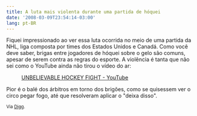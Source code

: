 ```yaml
---
title: A luta mais violenta durante uma partida de hóquei
date: '2008-03-09T23:54:14-03:00'
lang: pt-BR
---
```


Fiquei impressionado ao ver essa luta ocorrida no meio de uma partida da NHL, liga composta por times dos Estados Unidos e Canadá. Como você deve saber, brigas entre jogadores de hóquei sobre o gelo são comuns, apesar de serem contra as regras do esporte. A violência é tanta que não sei como o YouTube ainda não tirou o vídeo do ar:

<figure class="video-container">
  <lite-youtube videoid="56ww--j17sE">
    <a href="https://www.youtube.com/watch?v=56ww--j17sE" class="lty-playbtn" title="Play video">
      <span class="lyt-visually-hidden">UNBELIEVABLE HOCKEY FIGHT - YouTube</span>
    </a>
  </lite-youtube>
</figure>

Pior é o balé dos árbitros em torno dos brigões, como se quisessem ver o circo pegar fogo, até que resolveram aplicar o "deixa disso".

<small>Via [Digg](http://digg.com/hockey/UNBELIEVABLE_HOCKEY_FIGHT_SHAMEFUL).</small>

